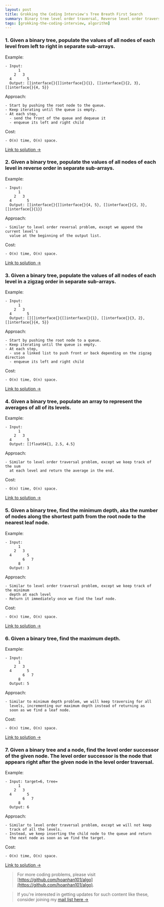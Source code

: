 ```yaml
---
layout: post
title: Grokking the Coding Interview's Tree Breath First Search
summary: Binary tree level order traversal, Reverse level order traversal, Zigzag traversal, Level averages, Minimum depth, Maximum depth, Level order successor
tags: [grokking-the-coding-interview, algorithm]
---
```


### 1. Given a binary tree, populate the values of all nodes of each level from left to right in separate sub-arrays.

Example:
```
- Input:
      1
	2   3
  4       5
  Output: []interface{}{[]interface{}{1}, []interface{}{2, 3}, []interface{}{4, 5}}
```

Approach:
```
- Start by pushing the root node to the queue.
- Keep iterating until the queue is empty.
- At each step,
  - send the front of the queue and dequeue it
  - enqueue its left and right child
```

Cost:
```
- O(n) time, O(n) space.
```

[Link to solution →](https://github.com/hoanhan101/algo/blob/master/gtci/level_order_traversal_test.go)

### 2. Given a binary tree, populate the values of all nodes of each level in reverse order in separate sub-arrays.

Example:
```
- Input:
      1
	2   3
  4       5
  Output: []interface{}{[]interface{}{4, 5}, []interface{}{2, 3}, []interface{}{1}}
```

Approach:
```
- Similar to level order reversal problem, except we append the current level's
  value at the beginning of the output list.
```

Cost:
```
- O(n) time, O(n) space.
```

[Link to solution →](https://github.com/hoanhan101/algo/blob/master/gtci/reverse_level_order_traversal_test.go)

### 3. Given a binary tree, populate the values of all nodes of each level in a zigzag order in separate sub-arrays.

Example:
```
- Input:
      1
	2   3
  4       5
  Output: [][]interface{}{[]interface{}{1}, []interface{}{3, 2}, []interface{}{4, 5}}
```

Approach:
```
- Start by pushing the root node to a queue.
- Keep iterating until the queue is empty.
- At each step,
  - use a linked list to push front or back depending on the zigzag direction
  - enqueue its left and right child
```

Cost:
```
- O(n) time, O(n) space.
```

[Link to solution →](https://github.com/hoanhan101/algo/blob/master/gtci/zigzag_traversal_test.go)

### 4. Given a binary tree, populate an array to represent the averages of all of its levels.

Example:
```
- Input:
      1
	2   3
  4       5
  Output: []float64{1, 2.5, 4.5}
```

Approach:
```
- Similar to level order traversal problem, except we keep track of the sum
  at each level and return the average in the end.
```

Cost:
```
- O(n) time, O(n) space.
```

[Link to solution →](https://github.com/hoanhan101/algo/blob/master/gtci/level_avg_test.go)

### 5. Given a binary tree, find the minimum depth, aka the number of nodes along the shortest path from the root node to the nearest leaf node.

Example:
```
- Input:
      1
	2   3
  4       5
        6   7
      8
  Output: 3
```

Approach:
```
- Similar to level order traversal problem, except we keep track of the minimum
  depth at each level
- Return it immediately once we find the leaf node.
```

Cost:
```
- O(n) time, O(n) space.
```

[Link to solution →](https://github.com/hoanhan101/algo/blob/master/gtci/min_depth_test.go)

### 6. Given a binary tree, find the maximum depth.

Example:
```
- Input:
      1
	2   3
  4       5
        6   7
      8
  Output: 5
```

Approach:
```
- Similar to minimum depth problem, we will keep traversing for all
  levels, incrementing our maximum depth instead of returning as
  soon as we find a leaf node.
```

Cost:
```
- O(n) time, O(n) space.
```

[Link to solution →](https://github.com/hoanhan101/algo/blob/master/gtci/max_depth_test.go)

### 7. Given a binary tree and a node, find the level order successor of the given node. The level order successor is the node that appears right after the given node in the level order traversal.

Example:
```
- Input: target=6, tree=
      1
	2   3
  4       5
        6   7
      8
  Output: 6
```

Approach:
```
- Similar to level order traversal problem, except we will not keep
  track of all the levels.
- Instead, we keep inserting the child node to the queue and return
  the next node as soon as we find the target.
```

Cost:
```
- O(n) time, O(n) space.
```

[Link to solution →](https://github.com/hoanhan101/algo/blob/master/gtci/level_order_successor_test.go)

> For more coding problems, please visit
  [https://github.com/hoanhan101/algo](https://github.com/hoanhan101/algo).

> If you're interested in getting updates for such content like these, consider
  joining my [mail list here →](https://tinyletter.com/hoanhan)
